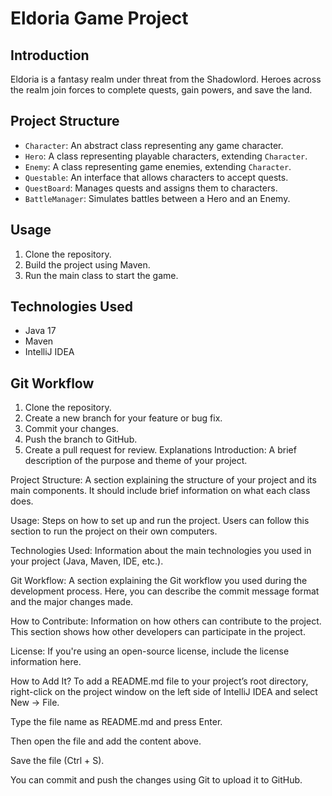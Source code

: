 # Eldoria Game Project

## Introduction
Eldoria is a fantasy realm under threat from the Shadowlord. Heroes across the realm join forces to complete quests, gain powers, and save the land.

## Project Structure
- `Character`: An abstract class representing any game character.
- `Hero`: A class representing playable characters, extending `Character`.
- `Enemy`: A class representing game enemies, extending `Character`.
- `Questable`: An interface that allows characters to accept quests.
- `QuestBoard`: Manages quests and assigns them to characters.
- `BattleManager`: Simulates battles between a Hero and an Enemy.

## Usage
1. Clone the repository.
2. Build the project using Maven.
3. Run the main class to start the game.

## Technologies Used
- Java 17
- Maven
- IntelliJ IDEA

## Git Workflow
1. Clone the repository.
2. Create a new branch for your feature or bug fix.
3. Commit your changes.
4. Push the branch to GitHub.
5. Create a pull request for review.
   Explanations
   Introduction: A brief description of the purpose and theme of your project.

Project Structure: A section explaining the structure of your project and its main components. It should include brief information on what each class does.

Usage: Steps on how to set up and run the project. Users can follow this section to run the project on their own computers.

Technologies Used: Information about the main technologies you used in your project (Java, Maven, IDE, etc.).

Git Workflow: A section explaining the Git workflow you used during the development process. Here, you can describe the commit message format and the major changes made.

How to Contribute: Information on how others can contribute to the project. This section shows how other developers can participate in the project.

License: If you're using an open-source license, include the license information here.

How to Add It?
To add a README.md file to your project’s root directory, right-click on the project window on the left side of IntelliJ IDEA and select New → File.

Type the file name as README.md and press Enter.

Then open the file and add the content above.

Save the file (Ctrl + S).

You can commit and push the changes using Git to upload it to GitHub.